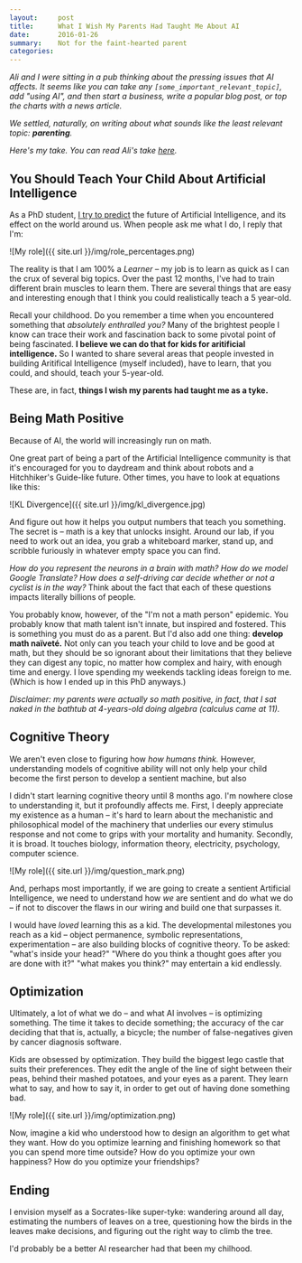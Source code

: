```yaml
---
layout:     post
title:      What I Wish My Parents Had Taught Me About AI
date:       2016-01-26
summary:    Not for the faint-hearted parent
categories: 
---
```


*Ali and I were sitting in a pub thinking about the pressing issues that AI affects. It seems like you can take any ```[some_important_relevant_topic]```, add "using AI", and then start a business, write a popular blog post, or top the charts with a news article.*

*We settled, naturally, on writing about what sounds like the least relevant topic: **parenting**.*

*Here's my take. You can read Ali's take [here](#).*

## You Should Teach Your Child About Artificial Intelligence

As a PhD student, [I try to predict](http://www.logangraham.xyz/blog/what-i-research) the future of Artificial Intelligence, and its effect on the world around us. When people ask me what I do, I reply that I'm:

![My role]({{ site.url }}/img/role_percentages.png)

The reality is that I am 100% a *Learner* – my job is to learn as quick as I can the crux of several big topics. Over the past 12 months, I've had to train different brain muscles to learn them. There are several things that are easy and interesting enough that I think you could realistically teach a 5 year-old.

Recall your childhood. Do you remember a time when you encountered something that *absolutely enthralled you?* Many of the brightest people I know can trace their work and fascination back to some pivotal point of being fascinated. **I believe we can do that for kids for aritificial intelligence.** So I wanted to share several areas that people invested in building Aritifical Intelligence (myself included), have to learn, that you could, and should, teach your 5-year-old.

These are, in fact, **things I wish my parents had taught me as a tyke.**

## Being Math Positive

Because of AI, the world will increasingly run on math.

One great part of being a part of the Artificial Intelligence community is that it's encouraged for you to daydream and think about robots and a Hitchhiker's Guide-like future. Other times, you have to look at equations like this:

![KL Divergence]({{ site.url }}/img/kl_divergence.jpg)

And figure out how it helps you output numbers that teach you something. The secret is – math is a key that unlocks insight. Around our lab, if you need to work out an idea, you grab a whiteboard marker, stand up, and scribble furiously in whatever empty space you can find.

*How do you represent the neurons in a brain with math? How do we model Google Translate? How does a self-driving car decide whether or not a cyclist is in the way?* Think about the fact that each of these questions impacts literally billions of people.

You probably know, however, of the "I'm not a math person" epidemic. You probably know that math talent isn't innate, but inspired and fostered. This is something you must do as a parent. But I'd also add one thing: **develop math naïveté.** Not only can you teach your child to love and be good at math, but they should be so ignorant about their limitations that they believe they can digest any topic, no matter how complex and hairy, with enough time and energy. I love spending my weekends tackling ideas foreign to me. (Which is how I ended up in this PhD anyways.)

*Disclaimer: my parents were actually so math positive, in fact, that I sat naked in the bathtub at 4-years-old doing algebra (calculus came at 11).*

## Cognitive Theory

We aren't even close to figuring how *how humans think.* However, understanding models of cognitive ability will not only help your child become the first person to develop a sentient machine, but also

I didn't start learning cognitive theory until 8 months ago. I'm nowhere close to understanding it, but it profoundly affects me. First, I deeply appreciate my existence as a human – it's hard to learn about the mechanistic and philosophical model of the machinery that underlies our every stimulus response and not come to grips with your mortality and humanity. Secondly, it is broad. It touches biology, information theory, electricity, psychology, computer science.

![My role]({{ site.url }}/img/question_mark.png)

And, perhaps most importantly, if we are going to create a sentient Artificial Intelligence, we need to understand how *we* are sentient and do what we do – if not to discover the flaws in our wiring and build one that surpasses it.

I would have *loved* learning this as a kid. The developmental milestones you reach as a kid – object permanence, symbolic representations, experimentation – are also building blocks of cognitive theory. To be asked: "what's inside your head?" "Where do you think a thought goes after you are done with it?" "what makes you think?" may entertain a kid endlessly.

## Optimization

Ultimately, a lot of what we do – and what AI involves – is optimizing something. The time it takes to decide something; the accuracy of the car deciding that that is, actually, a bicycle; the number of false-negatives given by cancer diagnosis software.

Kids are obsessed by optimization. They build the biggest lego castle that suits their preferences. They edit the angle of the line of sight between their peas, behind their mashed potatoes, and your eyes as a parent. They learn what to say, and how to say it, in order to get out of having done something bad.

![My role]({{ site.url }}/img/optimization.png)

Now, imagine a kid who understood how to design an algorithm to get what they want. How do you optimize learning and finishing homework so that you can spend more time outside? How do you optimize your own happiness? How do you optimize your friendships?

## Ending

I envision myself as a Socrates-like super-tyke: wandering around all day, estimating the numbers of leaves on a tree, questioning how the birds in the leaves make decisions, and figuring out the right way to climb the tree.

I'd probably be a better AI researcher had that been my chilhood.